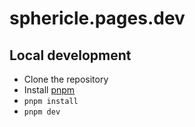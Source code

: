 # sphericle.pages.dev

## Local development
- Clone the repository
- Install [pnpm](https://pnpm.io/)
- `pnpm install`
- `pnpm dev`
